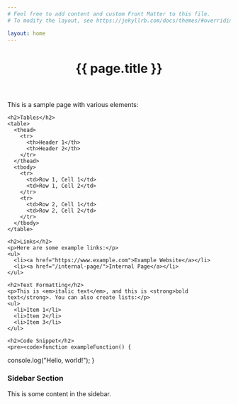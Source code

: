 ```yaml
---
# Feel free to add content and custom Front Matter to this file.
# To modify the layout, see https://jekyllrb.com/docs/themes/#overriding-theme-defaults

layout: home
---
```


<div class="page">
  <header>
    <h1>{{ page.title }}</h1>
  </header>

  <div class="content">
    <p>This is a sample page with various elements:</p>

    <h2>Tables</h2>
    <table>
      <thead>
        <tr>
          <th>Header 1</th>
          <th>Header 2</th>
        </tr>
      </thead>
      <tbody>
        <tr>
          <td>Row 1, Cell 1</td>
          <td>Row 1, Cell 2</td>
        </tr>
        <tr>
          <td>Row 2, Cell 1</td>
          <td>Row 2, Cell 2</td>
        </tr>
      </tbody>
    </table>

    <h2>Links</h2>
    <p>Here are some example links:</p>
    <ul>
      <li><a href="https://www.example.com">Example Website</a></li>
      <li><a href="/internal-page/">Internal Page</a></li>
    </ul>

    <h2>Text Formatting</h2>
    <p>This is <em>italic text</em>, and this is <strong>bold text</strong>. You can also create lists:</p>
    <ul>
      <li>Item 1</li>
      <li>Item 2</li>
      <li>Item 3</li>
    </ul>

    <h2>Code Snippet</h2>
    <pre><code>function exampleFunction() {
  console.log("Hello, world!");
}</code></pre>
  </div>

  <aside>
    <div class="sidebar">
      <h3>Sidebar Section</h3>
      <p>This is some content in the sidebar.</p>
    </div>
  </aside>
</div>
